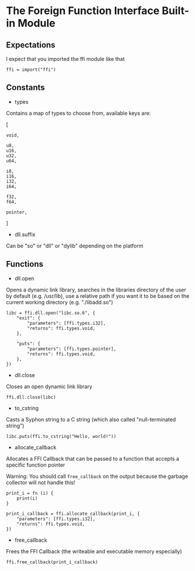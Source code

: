 # The Foreign Function Interface Built-in Module

## Expectations

I expect that you imported the ffi module like that

```
ffi = import("ffi")
```

## Constants

- types

Contains a map of types to choose from, available keys are:

[

    void,

    u8,
    u16,
    u32,
    u64,

    i8,
    i16,
    i32,
    i64,

    f32,
    f64,

    pointer,

]

- dll.suffix

Can be "so" or "dll" or "dylib" depending on the platform

## Functions

- dll.open

Opens a dynamic link library, searches in the libraries directory of the user by default (e.g. /usr/lib), use a relative path if you want it to be based on the current working directory (e.g. "./libadd.so")

```
libc = ffi.dll.open("libc.so.6", {
    "exit": {
        "parameters": [ffi.types.i32],
        "returns": ffi.types.void,
    },

    "puts": {
        "parameters": [ffi.types.pointer],
        "returns": ffi.types.void,
    },
})
```

- dll.close

Closes an open dynamic link library

```
ffi.dll.close(libc)
```

- to_cstring

Casts a Syphon string to a C string (which also called "null-terminated string")

```
libc.puts(ffi.to_cstring("Hello, world!"))
```

- allocate_callback

Allocates a FFI Callback that can be passed to a function that accepts a specific function pointer

Warning: You should call `free_callback` on the output because the garbage collector will not handle this!

```
print_i = fn (i) {
    print(i)
}

print_i_callback = ffi.allocate_callback(print_i, {
    "parameters": [ffi.types.i32],
    "returns": ffi.types.void,
})
```

- free_callback

Frees the FFI Callback (the writeable and executable memory especially)

```
ffi.free_callback(print_i_callback)
```
